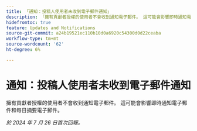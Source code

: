 ```yaml
---
title: 「通知：投稿人使用者未收到電子郵件通知」
description: 「擁有貢獻者授權的使用者不會收到通知電子郵件。 這可能會影響即時通知電子郵件和每日摘要電子郵件。 」
hidefromtoc: true
feature: Updates and Notifications
source-git-commit: a24b19521ec110b10d0a6920c54300d0d22ceaba
workflow-type: tm+mt
source-wordcount: '62'
ht-degree: 6%

---
```



# 通知：投稿人使用者未收到電子郵件通知

擁有貢獻者授權的使用者不會收到通知電子郵件。 這可能會影響即時通知電子郵件和每日摘要電子郵件。

_於 2024 年 7 月 26 日首次回報。_
